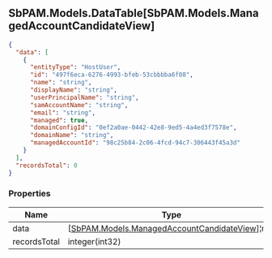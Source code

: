 
<h2 id="tocS_SbPAM.Models.DataTable[SbPAM.Models.ManagedAccountCandidateView]">SbPAM.Models.DataTable[SbPAM.Models.ManagedAccountCandidateView]</h2>

<a id="schemasbpam.models.datatable[sbpam.models.managedaccountcandidateview]"></a>
<a id="schema_SbPAM.Models.DataTable[SbPAM.Models.ManagedAccountCandidateView]"></a>
<a id="tocSsbpam.models.datatable[sbpam.models.managedaccountcandidateview]"></a>
<a id="tocssbpam.models.datatable[sbpam.models.managedaccountcandidateview]"></a>

```json
{
  "data": [
    {
      "entityType": "HostUser",
      "id": "497f6eca-6276-4993-bfeb-53cbbbba6f08",
      "name": "string",
      "displayName": "string",
      "userPrincipalName": "string",
      "samAccountName": "string",
      "email": "string",
      "managed": true,
      "domainConfigId": "0ef2a0ae-0442-42e8-9ed5-4a4ed3f7578e",
      "domainName": "string",
      "managedAccountId": "98c25b84-2c06-4fcd-94c7-306443f45a3d"
    }
  ],
  "recordsTotal": 0
}

```

### Properties

|Name|Type|Required|Restrictions|Description|
|---|---|---|---|---|
|data|[[SbPAM.Models.ManagedAccountCandidateView](#schemasbpam.models.managedaccountcandidateview)]¦null|false|none|none|
|recordsTotal|integer(int32)|false|none|none|


